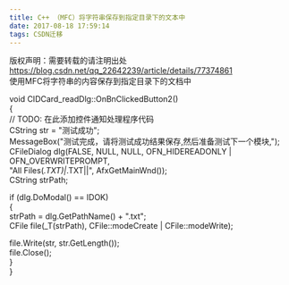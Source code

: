 ```yaml
---
title: C++ （MFC）将字符串保存到指定目录下的文本中
date: 2017-08-18 17:59:14
tags: CSDN迁移
---
```

 版权声明：需要转载的请注明出处 https://blog.csdn.net/qq_22642239/article/details/77374861   
   使用MFC将字符串的内容保存到指定目录下的文档中

 void CIDCard_readDlg::OnBnClickedButton2()  
 {  
// TODO: 在此添加控件通知处理程序代码  
CString str = "测试成功";  
MessageBox("测试完成，请将测试成功结果保存,然后准备测试下一个模块,");  
CFileDialog dlg(FALSE, NULL, NULL, OFN_HIDEREADONLY | OFN_OVERWRITEPROMPT,  
"All Files(*.TXT)|*.TXT||", AfxGetMainWnd());  
CString strPath;  
  
  
if (dlg.DoModal() == IDOK)  
{  
strPath = dlg.GetPathName() + ".txt";  
CFile file(_T(strPath), CFile::modeCreate | CFile::modeWrite);  
  
  
file.Write(str, str.GetLength());  
file.Close();  
}  
 }  


   
 